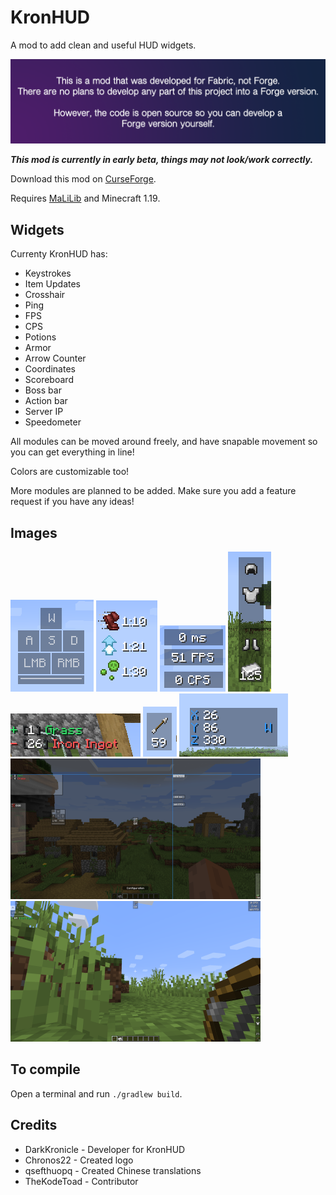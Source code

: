 # KronHUD

A mod to add clean and useful HUD widgets.

![No forge](images/noforge.png)

***This mod is currently in early beta, things may not look/work correctly.***

Download this mod on [CurseForge](https://www.curseforge.com/minecraft/mc-mods/kronhud).

Requires [MaLiLib](https://www.curseforge.com/minecraft/mc-mods/malilib) and Minecraft 1.19.


## Widgets

Currenty KronHUD has: 

- Keystrokes
- Item Updates
- Crosshair
- Ping
- FPS
- CPS
- Potions
- Armor
- Arrow Counter
- Coordinates
- Scoreboard
- Boss bar
- Action bar
- Server IP
- Speedometer

All modules can be moved around freely, and have snapable movement so you can get everything in line!

Colors are customizable too!

More modules are planned to be added. Make sure you add a feature request if you have any ideas! 

## Images

![keystrokes](images/keystrokes.png)
![potions](images/potions.png)
![clean](images/small.png)
![armor](images/armor.png)
![itemupdate](images/items.png)
![arrow](images/arrow.png)
![coords](images/coords.png)
![snap](images/snapping.png)
![full](images/full.png)

## To compile

Open a terminal and run `./gradlew build`.

## Credits

- DarkKronicle - Developer for KronHUD
- Chronos22 - Created logo
- qsefthuopq - Created Chinese translations
- TheKodeToad - Contributor
